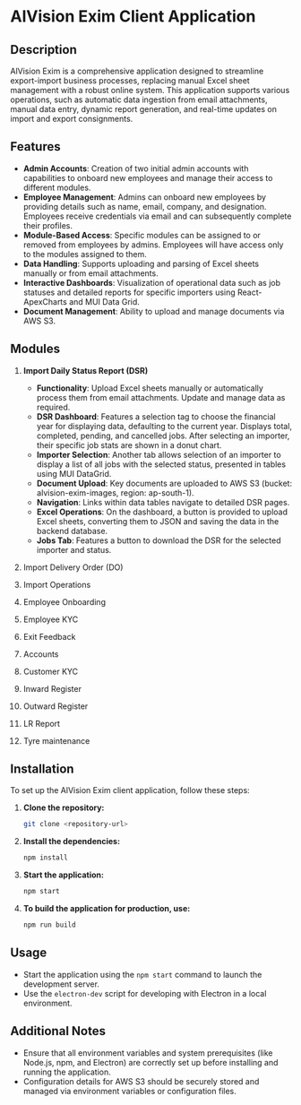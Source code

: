 
# AlVision Exim Client Application

## Description

AlVision Exim is a comprehensive application designed to streamline export-import business processes, replacing manual Excel sheet management with a robust online system. This application supports various operations, such as automatic data ingestion from email attachments, manual data entry, dynamic report generation, and real-time updates on import and export consignments.

## Features

- **Admin Accounts**: Creation of two initial admin accounts with capabilities to onboard new employees and manage their access to different modules.
- **Employee Management**: Admins can onboard new employees by providing details such as name, email, company, and designation. Employees receive credentials via email and can subsequently complete their profiles.
- **Module-Based Access**: Specific modules can be assigned to or removed from employees by admins. Employees will have access only to the modules assigned to them.
- **Data Handling**: Supports uploading and parsing of Excel sheets manually or from email attachments.
- **Interactive Dashboards**: Visualization of operational data such as job statuses and detailed reports for specific importers using React-ApexCharts and MUI Data Grid.
- **Document Management**: Ability to upload and manage documents via AWS S3.

## Modules

1. **Import Daily Status Report (DSR)**
   - **Functionality**: Upload Excel sheets manually or automatically process them from email attachments. Update and manage data as required.
   - **DSR Dashboard**: Features a selection tag to choose the financial year for displaying data, defaulting to the current year. Displays total, completed, pending, and cancelled jobs. After selecting an importer, their specific job stats are shown in a donut chart.
   - **Importer Selection**: Another tab allows selection of an importer to display a list of all jobs with the selected status, presented in tables using MUI DataGrid.
   - **Document Upload**: Key documents are uploaded to AWS S3 (bucket: alvision-exim-images, region: ap-south-1).
   - **Navigation**: Links within data tables navigate to detailed DSR pages.
   - **Excel Operations**: On the dashboard, a button is provided to upload Excel sheets, converting them to JSON and saving the data in the backend database.
   - **Jobs Tab**: Features a button to download the DSR for the selected importer and status.

2. Import Delivery Order (DO)
3. Import Operations
4. Employee Onboarding
5. Employee KYC
6. Exit Feedback
7. Accounts
8. Customer KYC
9. Inward Register
10. Outward Register
11. LR Report
12. Tyre maintenance

## Installation

To set up the AlVision Exim client application, follow these steps:

1. **Clone the repository:**
   ```bash
   git clone <repository-url>
   ```
2. **Install the dependencies:**
   ```bash
   npm install
   ```
3. **Start the application:**
   ```bash
   npm start
   ```
4. **To build the application for production, use:**
   ```bash
   npm run build
   ```

## Usage

- Start the application using the `npm start` command to launch the development server.
- Use the `electron-dev` script for developing with Electron in a local environment.

## Additional Notes

- Ensure that all environment variables and system prerequisites (like Node.js, npm, and Electron) are correctly set up before installing and running the application.
- Configuration details for AWS S3 should be securely stored and managed via environment variables or configuration files.
